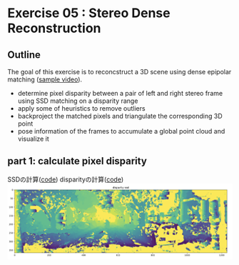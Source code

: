 # Exercise 05 : Stereo Dense Reconstruction 


## Outline
The goal of this exercise is to reconcstruct a 3D scene using dense epipolar matching ([sample video](https://www.youtube.com/watch?v=cyPFR61uuHA)). 

- determine pixel disparity between a pair of left and right stereo frame using SSD matching on a disparity range
- apply some of heuristics to remove outliers
- backproject the matched pixels and triangulate the corresponding 3D point
- pose information of the frames to accumulate a global point cloud and visualize it 

## part 1: calculate pixel disparity 
SSDの計算([code](https://github.com/teruyuki-yamasaki/VAMR/blob/main/exercise05/code/calc_ssd.py))
disparityの計算([code](https://github.com/teruyuki-yamasaki/VAMR/blob/main/exercise05/code/disparity.py))
<img src="https://github.com/teruyuki-yamasaki/VAMR/blob/main/exercise05/results/disparity_ssd.png"/>

